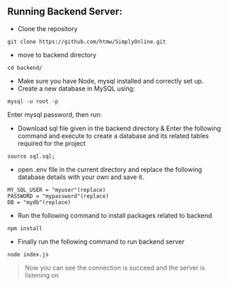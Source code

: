 ## Running Backend Server:

* Clone the repository
```
git clone https://github.com/htmw/SimplyOnline.git
```


* move to backend directory
```
cd backend/
```

* Make sure you have Node, mysql installed and correctly set up.
* Create a new database in MySQL using:
```
mysql -u root -p
```
Enter mysql password, then run:

* Download sql file given in the backend directory & Enter the following command and execute to create a database and its related tables required for the project
```
source sql.sql;
```

* open .env file in the current directory and replace the following database details with your own and save it.
```
MY_SQL_USER = "myuser"(replace)
PASSWORD = "mypassword"(replace)
DB = "mydb"(replace)

```

* Run the following command to install packages related to backend
  
```
npm install
```

 * Finally run the following command to run backend server 
```
node index.js
```

>Now you can see the connection is succeed and the server is listening on 
